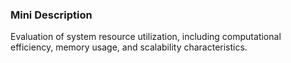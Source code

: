 ### Mini Description

Evaluation of system resource utilization, including computational efficiency, memory usage, and scalability characteristics.
